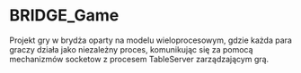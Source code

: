 # BRIDGE_Game
Projekt gry w brydża oparty na modelu wieloprocesowym, gdzie każda para graczy działa jako niezależny proces, komunikując się za pomocą mechanizmów socketow z procesem TableServer zarządzającym grą.
